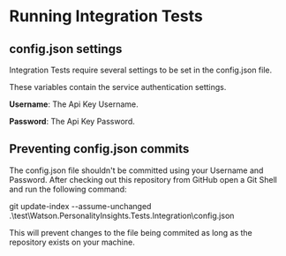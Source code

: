 ﻿# Running Integration Tests

## config.json settings
Integration Tests require several settings to be set in the config.json file.

These variables contain the service authentication settings.

**Username**: The Api Key Username.

**Password**: The Api Key Password.

## Preventing config.json commits
The config.json file shouldn't be committed using your Username and Password.
After checking out this repository from GitHub open a Git Shell and run the following command:

git update-index --assume-unchanged .\test\Watson.PersonalityInsights.Tests.Integration\config.json

This will prevent changes to the file being commited as long as the repository exists on your machine.
